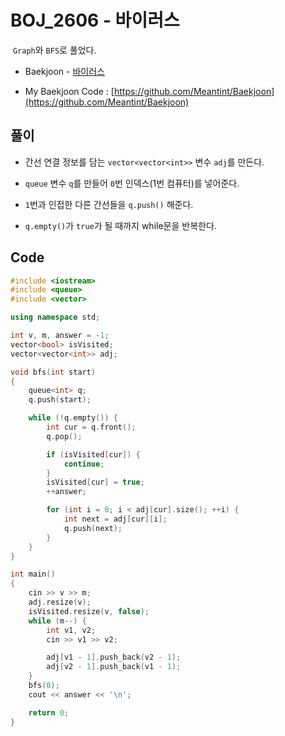 # BOJ_2606 - 바이러스

&nbsp;`Graph`와 `BFS`로 풀었다.

- Baekjoon - [바이러스](https://www.acmicpc.net/problem/2606)

- My Baekjoon Code : [https://github.com/Meantint/Baekjoon](https://github.com/Meantint/Baekjoon)

## 풀이

- 간선 연결 정보를 담는 `vector<vector<int>>` 변수 `adj`를 만든다.

- `queue` 변수 `q`를 만들어 `0`번 인덱스(1번 컴퓨터)를 넣어준다.

- `1`번과 인접한 다른 간선들을 `q.push()` 해준다.

- `q.empty()`가 `true`가 될 때까지 while문을 반복한다.

## Code

```cpp
#include <iostream>
#include <queue>
#include <vector>

using namespace std;

int v, m, answer = -1;
vector<bool> isVisited;
vector<vector<int>> adj;

void bfs(int start)
{
    queue<int> q;
    q.push(start);

    while (!q.empty()) {
        int cur = q.front();
        q.pop();

        if (isVisited[cur]) {
            continue;
        }
        isVisited[cur] = true;
        ++answer;

        for (int i = 0; i < adj[cur].size(); ++i) {
            int next = adj[cur][i];
            q.push(next);
        }
    }
}

int main()
{
    cin >> v >> m;
    adj.resize(v);
    isVisited.resize(v, false);
    while (m--) {
        int v1, v2;
        cin >> v1 >> v2;

        adj[v1 - 1].push_back(v2 - 1);
        adj[v2 - 1].push_back(v1 - 1);
    }
    bfs(0);
    cout << answer << '\n';

    return 0;
}
```
